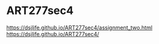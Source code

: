 # ART277sec4
https://dsjlife.github.io/ART277sec4/assignment_two.html
https://dsjlife.github.io/ART277sec4/
